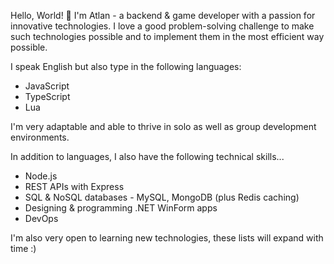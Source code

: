 Hello, World! 👋 I'm Atlan - a backend & game developer with a passion for innovative technologies. I love a good problem-solving challenge to make such technologies possible and to implement them in the most efficient way possible.

I speak English but also type in the following languages:
* JavaScript
* TypeScript
* Lua

I'm very adaptable and able to thrive in solo as well as group development environments.

In addition to languages, I also have the following technical skills...
* Node.js
* REST APIs with Express
* SQL & NoSQL databases - MySQL, MongoDB (plus Redis caching)
* Designing & programming .NET WinForm apps
* DevOps

I'm also very open to learning new technologies, these lists will expand with time :)

